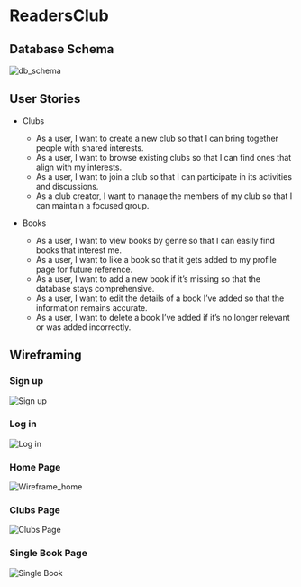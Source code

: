 # ReadersClub

## Database Schema
![db_schema](https://github.com/user-attachments/assets/396ad9e3-f1d0-4a01-afb8-a3484b00e94a)

## User Stories

* Clubs
  * As a user, I want to create a new club so that I can bring together people with shared interests.
  * As a user, I want to browse existing clubs so that I can find ones that align with my interests.
  * As a user, I want to join a club so that I can participate in its activities and discussions.
  * As a club creator, I want to manage the members of my club so that I can maintain a focused group.

* Books
  * As a user, I want to view books by genre so that I can easily find books that interest me.
  * As a user, I want to like a book so that it gets added to my profile page for future reference.
  * As a user, I want to add a new book if it’s missing so that the database stays comprehensive.
  * As a user, I want to edit the details of a book I’ve added so that the information remains accurate.
  * As a user, I want to delete a book I’ve added if it’s no longer relevant or was added incorrectly.


## Wireframing

### Sign up
![Sign up](https://github.com/user-attachments/assets/a0ae2f32-8070-4ac9-9e79-ac7987063ed0)

### Log in
![Log in](https://github.com/user-attachments/assets/3137b0bc-486a-4974-b410-447d6782c98d)

### Home Page
![Wireframe_home](https://github.com/user-attachments/assets/77bc0777-2d32-4a5b-bc6f-05d2f165065a)

### Clubs Page
![Clubs Page](https://github.com/user-attachments/assets/823e68c3-6319-4735-9d8e-a369e771c97a)

### Single Book Page
![Single Book](https://github.com/user-attachments/assets/bff0e2c2-2c18-4e19-9c6e-46a76daca338)


